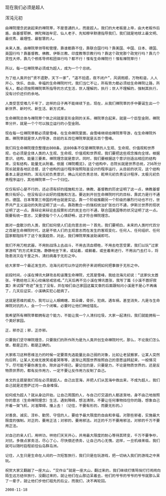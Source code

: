 现在我们必须是超人

浑沌元初


    由禅院理念武装起来的禅院草，不是普通的人，而是超人。我们的大老板是上帝，由大老板作后盾，由基督耶稣、佛陀释迦牟尼、仙人老子、先知穆罕默德指导我们，我们就是地球上最文明、最优秀、最理性、最智慧的人。

    未来人类，由禅院草领导和管理，靠谁都靠不住，靠联合国行吗？靠美国、中国、日本、德国、英国行吗？靠基督教、佛教、伊斯兰教、印度教等宗教行吗？靠这个政党那个政党行吗？靠几个灵性大师，靠几个修炼导师和团体行吗？都不行！惟有生命禅院行！惟有禅院草行！

    所以，每一位禅院草必须成为超人，成为一个个总统。

    为了给人类开创“贤不遗野，天下一家”，“道不拾遗，夜不闭户”，风调雨顺，万物和谐，人人开心、快乐、自由、幸福的生命禅院时代，我们当仁不让，所有势力都必须给生命禅院让路，所有人，都必须按照禅院草所指导的方式生活，世人理解的，执行；世人不理解的，强制其执行，没有讨价还价的余地。

    人类受苦受难几千年了，这样的日子再不能继续下去，现在，从我们禅院草的手中要诞生出一个新世界、新时代、新生活、新方式来。

    生命禅院总体与禅院草个体之间就是变形金刚的关系，禅院草合起来，就是一个巨型金刚，禅院草分开，就是一个个可以独立运行的小型金刚。

    现在每一位禅院草都必须是雪峰，在生命禅院里面，由雪峰继续给禅院草导游，在生命禅院外面，禅院草就是世人的导游，目前的五百位禅院草就是五百个雪峰。

    我们将生命禅院理念整理出800条，这800条不仅是禅院草的人生观、生命观、价值观和世界观，也必须是全体人类的人生观、生命观、价值观和世界观，我们要把这些观念推向全球。根据意识、结构、能量三要素，禅院理念就是意识，同时，我们要根据这个意识创造出相应的结构来，没有结构，能量无从附着。依据《禅院概览》，这个结构中，总院长就是世界总统，256所分院长就是各地区总督，这个结构的运行程序按照阳圣设计的程序运行，从目前的状况，这个结构基本上是这样的，浑沌元初负责意识，佛山元初负责总领，乾坤元初负责设计程序，太极元初负责程序运行，其他禅院草一个一个归位。

    仅仅有好心是不行的，还必须有好的措施和方法，佛教、基督教的历史证明了这一点，佛教基督教只有好心，但没有设计出好的措施和方法。要达到开创生命禅院时代的目标，靠武力是行不通的，德国、日本等第三帝国的垮台就是实证。靠一个阶级推翻另一个阶级的暴烈行动也不行，世界共产主义运动的失败证明了这一点。靠政教合一的强权统治扩张也行不通，伊斯兰世界的现状证明了这一点。靠辩论来辩论去投票形式的民主也行不通，联合国美国等的状况证明了这一点。既要有统一意志，又要使每个个人心情舒畅，这才符合禅院理念。

    面对一盘散沙的人类，我们如何使人们走向意志统一？首先，我们要明白，未来的人类时代百分之百是生命禅院时代，这是不依人们的主观意志而在发生的客观变化，任何人、任何组织、任何国家都阻挡不了这个发展趋势，对此，我们禅院草推波助澜即可。

    我们不用刀枪武器，不用到战场上去战斗，不用去流血牺牲，不用去吃苦受累，我们以玩“过家家游戏”的方式来实施。静静地坐下来，或站着，或躺着，或坐着来进行，不用出门去打斗，将隐患消灭在千里之外，清扫病毒于无形之中。

    给大家举一个最近发生的，沧海元初可以作证的例子来说明如何把事做于无形之中。

    前段时间，小溪在博讯大肆攻击和诬蔑生命禅院，尤其是雪峰，我给沧海元初说：“这家伙太嚣张，干脆给他三天心绞痛惩戒惩戒。”几天后再不见小溪在博讯嚣张，我写了篇《小溪不嚣好寂寞》来试探“奇迹”发生了没有，并在咱们自己家园这篇文章的后面跟帖问小溪是不是心不再痛了，几天后证实，小溪确实犯心脏病了。

    这就是思维的威力，我可以让人眼睛瞎，耳朵聋，骨折，犯病，遇车祸，甚至消失，凡是与生命禅院对抗的人，会一个一个闭嘴，必要时让他们神经错乱。

    我希望所有禅院草都拥有这个能力，不能让我一个人清扫垃圾，大家一起清扫，我们就能拥有一个美好家园。

    正，邪亦正；邪，正亦邪。

    只要我们坚守禅院理念，只要我们的所作所为是为人类开创生命禅院时代，那么，不论我们怎么做，都是正的，都是正确的。

    大家练习这种思维法力的时候一定要首先选能量比自己弱的对象，比如让老鼠搬家，让某人突然向后转，让某人无缘无故笑或者哭等等，逐渐让周围世界按照自己的意愿运转起来，一般情况下，尽可能不要伤害生命，除非迫不得已。要记住的是，只要是力，不论是物质世界的，还是反物质世界的，都有反作用力，一定不要让反作用力反制了自己。

    本文的主题是我们现在必须是超人。自己出苦海，并把人们从苦海中救出来，不成为超人，我们自己就是泥菩萨过河——自身难保。

    如何成为超人？就从身边开始，让自己周围的人，与自己打交道的人都逐渐地，身不由己地按照你的意志（生命禅院理念）生活，遇到障碍，想法清除。不要让任何事物挡住你的路，想象自己开着一架飞机，对准障碍，撞上去！（记住，不要有形的，而要无形的。）

    对善良、诚实、淳朴、勤劳、守信的人，要给予最大限度的自由和幸福，对那些邪者，实施最大限度的强制。对正的，要用正法；对邪的，要用邪法。对正的千万不要用邪法，对邪的千万不要用正法。

    对自己的亲人们，用哄功，哄他们天天开心，并用最大限度的耐心等待其转变，千万不要争吵，对抗，多做点家务活，尽心了心，尽快偿还债务，让自己内心无愧，这样，一旦机缘来临，我们就可以随时启程前往仙岛群岛洲。

    记住，人生只是生命在人间的一次短暂旅行，我们只是在玩游戏，把一切纳入我们的游戏之中来玩。

    祝贺大家又翻越了一座大山，“交作业”就是一座大山，翻过来的，我们继续打情骂俏打打闹闹向陌生远方结伴旅行，没翻过来的，就让他们在山那边呆着去，他们的爷爷的爷爷的爷爷就那么呆了一辈子，就让他们步他们祖先的后尘，而我们，决不再轮回。

    2008-11-18



